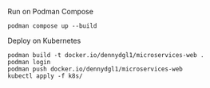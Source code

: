 
Run on Podman Compose
```console
podman compose up --build
```

Deploy on Kubernetes

```console
podman build -t docker.io/dennydgl1/microservices-web .  
podman login 
podman push docker.io/dennydgl1/microservices-web
kubectl apply -f k8s/
```